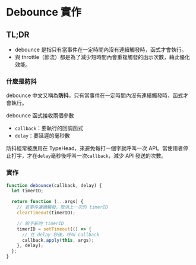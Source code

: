 # Debounce 實作

## TL;DR

- debounce 是指只有當事件在一定時間內沒有連續觸發時，函式才會執行。
- 與 throttle（節流）都是為了減少短時間內會重複觸發的函示次數，藉此優化效能。

### 什麼是防抖

debounce 中文又稱為**防抖**，只有當事件在一定時間內沒有連續觸發時，函式才會執行。

debounce 函式接收兩個參數

- `callback`：要執行的回調函式
- `delay`：要延遲的毫秒數

防抖經常被應用在 TypeHead，來避免每打一個字就呼叫一次 API。當使用者停止打字，才在`delay`毫秒後呼叫一次`callback`，減少 API 發送的次數。

### 實作

```jsx
function debounce(callback, delay) {
  let timerID;

  return function (...args) {
    // 若事件連續觸發，取消上一次的 timerID
    clearTimeout(timerID);

    // 給予新的 timerID
    timerID = setTimeout(() => {
      // 在 delay 秒後，呼叫 callback
      callback.apply(this, args);
    }, delay);
  };
}
```
